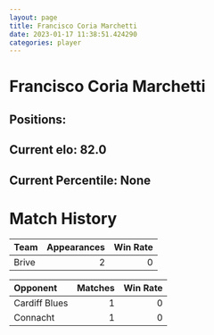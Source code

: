 ```yaml
---  
layout: page  
title: Francisco Coria Marchetti  
date: 2023-01-17 11:38:51.424290  
categories: player  
---
```

# Francisco Coria Marchetti

## Positions: 

## Current elo: 82.0

## Current Percentile: None

# Match History


| Team   |   Appearances |   Win Rate |
|:-------|--------------:|-----------:|
| Brive  |             2 |          0 |

| Opponent      |   Matches |   Win Rate |
|:--------------|----------:|-----------:|
| Cardiff Blues |         1 |          0 |
| Connacht      |         1 |          0 |